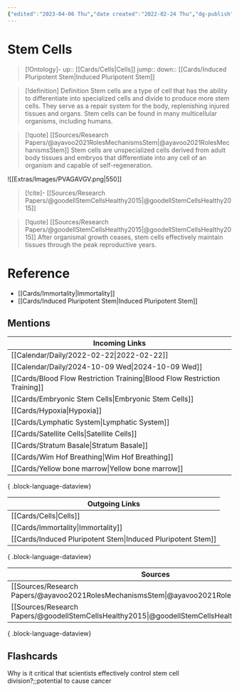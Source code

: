 ```yaml
---
{"edited":"2023-04-06 Thu","date created":"2022-02-24 Thu","dg-publish":true,"tags":["Uni/BIM202","flashcards/BIM202"],"permalink":"/cards/stem-cells/","dgPassFrontmatter":true}
---
```


# Stem Cells

> [!Ontology]-
> up:: [[Cards/Cells\|Cells]]
> jump::
> down:: [[Cards/Induced Pluripotent Stem\|Induced Pluripotent Stem]]

> [!definition] Definition
> Stem cells are a type of cell that has the ability to differentiate into specialized cells and divide to produce more stem cells. They serve as a repair system for the body, replenishing injured tissues and organs. Stem cells can be found in many multicellular organisms, including humans.

> [!quote] [[Sources/Research Papers/@ayavoo2021RolesMechanismsStem\|@ayavoo2021RolesMechanismsStem]]
> Stem cells are unspecialized cells derived from adult body tissues and embryos that differentiate into any cell of an organism and capable of self-regeneration.

![[Extras/Images/PVAGAVGV.png\|550]]

> [!cite]-
> [[Sources/Research Papers/@goodellStemCellsHealthy2015\|@goodellStemCellsHealthy2015]]

> [!quote] [[Sources/Research Papers/@goodellStemCellsHealthy2015\|@goodellStemCellsHealthy2015]]
> After organismal growth ceases, stem cells effectively maintain tissues through the peak reproductive years.

# Reference

- [[Cards/Immortality\|Immortality]]
- [[Cards/Induced Pluripotent Stem\|Induced Pluripotent Stem]] 

## Mentions

| Incoming Links                                                                |
| ----------------------------------------------------------------------------- |
| [[Calendar/Daily/2022-02-22\|2022-02-22]]                                  |
| [[Calendar/Daily/2024-10-09 Wed\|2024-10-09 Wed]]                          |
| [[Cards/Blood Flow Restriction Training\|Blood Flow Restriction Training]] |
| [[Cards/Embryonic Stem Cells\|Embryonic Stem Cells]]                       |
| [[Cards/Hypoxia\|Hypoxia]]                                                 |
| [[Cards/Lymphatic System\|Lymphatic System]]                               |
| [[Cards/Satellite Cells\|Satellite Cells]]                                 |
| [[Cards/Stratum Basale\|Stratum Basale]]                                   |
| [[Cards/Wim Hof Breathing\|Wim Hof Breathing]]                             |
| [[Cards/Yellow bone marrow\|Yellow bone marrow]]                           |

{ .block-language-dataview}

| Outgoing Links                                                  |
| --------------------------------------------------------------- |
| [[Cards/Cells\|Cells]]                                       |
| [[Cards/Immortality\|Immortality]]                           |
| [[Cards/Induced Pluripotent Stem\|Induced Pluripotent Stem]] |

{ .block-language-dataview}

| Sources                                                                                       |
| --------------------------------------------------------------------------------------------- |
| [[Sources/Research Papers/@ayavoo2021RolesMechanismsStem\|@ayavoo2021RolesMechanismsStem]] |
| [[Sources/Research Papers/@goodellStemCellsHealthy2015\|@goodellStemCellsHealthy2015]]     |

{ .block-language-dataview}

## Flashcards

Why is it critical that scientists effectively control stem cell division?;;potential to cause cancer